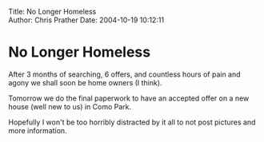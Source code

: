 Title: No Longer Homeless  
Author: Chris Prather
Date: 2004-10-19 10:12:11

# No Longer Homeless
After 3 months of searching, 6 offers, and countless hours of pain and agony we shall soon be home owners (I think).

Tomorrow we do the final paperwork to have an accepted offer on a new house (well new to us) in Como Park.

Hopefully I won't be too horribly distracted by it all to not post pictures and more information.
